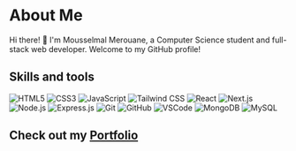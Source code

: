 # About Me

Hi there! 👋 I'm Mousselmal Merouane, a Computer Science student and full-stack web developer. Welcome to my GitHub profile!


## Skills and tools

![HTML5](https://img.shields.io/badge/-HTML5-E34F26?style=flat-square&logo=html5&logoColor=white) ![CSS3](https://img.shields.io/badge/-CSS3-1572B6?style=flat-square&logo=css3&logoColor=white) ![JavaScript](https://img.shields.io/badge/-JavaScript-black?style=flat-square&logo=javascript&logoColor=eed718)  ![Tailwind CSS](https://img.shields.io/badge/-Tailwind%20CSS-38B2AC?style=flat-square&logo=tailwind-css&logoColor=white) ![React](https://img.shields.io/badge/-React-61DAFB?style=flat-square&logo=react&logoColor=white) ![Next.js](https://img.shields.io/badge/-Next.js-000000?style=flat-square&logo=next.js&logoColor=white) ![Node.js](https://img.shields.io/badge/-Node.js-339933?style=flat-square&logo=node.js&logoColor=white) 
![Express.js](https://img.shields.io/badge/-Express.js-000000?style=flat-square&logo=express&logoColor=white) ![Git](https://img.shields.io/badge/-Git-F05032?style=flat-square&logo=git&logoColor=white) ![GitHub](https://img.shields.io/badge/-GitHub-181717?style=flat-square&logo=github&logoColor=white) ![VSCode](https://img.shields.io/badge/-VSCode-007ACC?style=flat-square&logo=visual-studio-code) ![MongoDB](https://img.shields.io/badge/-MongoDB-47A248?style=flat-square&logo=mongodb&logoColor=white) ![MySQL](https://img.shields.io/badge/-MySQL-4479A1?style=flat-square&logo=mysql&logoColor=white) 
  
 
## Check out my [Portfolio](https://merouane.xyz)

 

